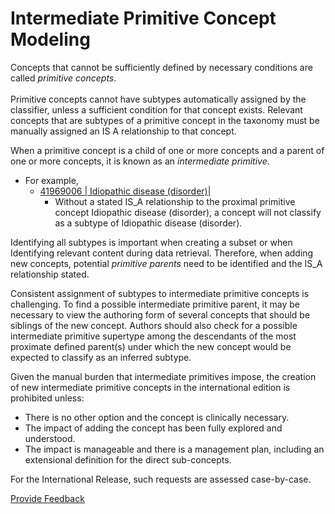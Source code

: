 # Intermediate Primitive Concept Modeling

Concepts that cannot be sufficiently defined by necessary conditions are called _primitive concepts_. \
\
Primitive concepts cannot have subtypes automatically assigned by the classifier, unless a sufficient condition for that concept exists. Relevant concepts that are subtypes of a primitive concept in the taxonomy must be manually assigned an IS A relationship to that concept.  &#x20;

When a primitive concept is a child of one or more concepts and a parent of one or more concepts, it is known as an _intermediate primitive_.

* For example,
  * [41969006 | Idiopathic disease (disorder)|](http://snomed.info/id/41969006)
    * Without a stated IS\_A relationship to the proximal primitive concept Idiopathic disease (disorder), a concept will not classify as a subtype of Idiopathic disease (disorder).&#x20;

Identifying all subtypes is important when creating a subset or when Identifying relevant content during data retrieval. Therefore, when adding new concepts, potential _primitive parents_ need to be identified and the IS\_A relationship stated.&#x20;

Consistent assignment of subtypes to intermediate primitive concepts is challenging.  To find a possible intermediate primitive parent, it may be necessary to view the authoring form of several concepts that should be siblings of the new concept.  Authors should also check for a possible intermediate primitive supertype among the descendants of the most proximate defined parent(s) under which the new concept would be expected to classify as an inferred subtype.&#x20;

Given the manual burden that intermediate primitives impose, the creation of new intermediate primitive concepts in the international edition is prohibited unless:

* There is no other option and the concept is clinically necessary.
* The impact of adding the concept has been fully explored and understood.
* The impact is manageable and there is a management plan, including an extensional definition for the direct sub-concepts.

For the International Release, such requests are assessed case-by-case.






<a href="https://docs.google.com/forms/d/e/1FAIpQLScTmbZIf0UEQwYDkY27EEWBkaiYkHSbR0_9DmFrMLXoQLyL7Q/viewform?usp=pp_url&entry.1767247133=SCT+Editorial+Guide&entry.670899847=Intermediate%20Primitive%20Concept%20Modeling" class="button primary">Provide Feedback</a>
